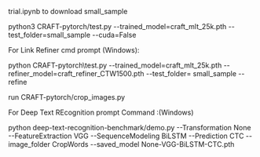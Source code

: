 trial.ipynb to download small_sample

python3 CRAFT-pytorch/test.py --trained_model=craft_mlt_25k.pth --test_folder=small_sample --cuda=False

For Link Refiner cmd prompt (Windows):

python CRAFT-pytorch\test.py --trained_model=craft_mlt_25k.pth --refiner_model=craft_refiner_CTW1500.pth --test_folder= small_sample --refine

run CRAFT-pytorch/crop_images.py

For Deep Text REcognition prompt Command :(Windows)

python deep-text-recognition-benchmark/demo.py --Transformation None --FeatureExtraction VGG --SequenceModeling BiLSTM --Prediction CTC --image_folder CropWords --saved_model None-VGG-BiLSTM-CTC.pth